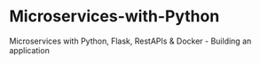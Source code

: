 # Microservices-with-Python
Microservices with Python, Flask, RestAPIs &amp; Docker - Building an application
